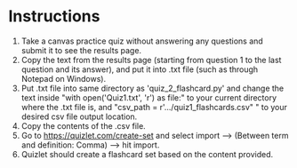 # Instructions
1. Take a canvas practice quiz without answering any questions and submit it to see the results page.
2. Copy the text from the results page (starting from question 1 to the last question and its answer), and put it into .txt file (such as through Notepad on Windows).
3. Put .txt file into same directory as 'quiz_2_flashcard.py' and change the text inside "with open('Quiz1.txt', 'r') as file:" to your current directory where the .txt file is, and "csv_path = r'.../quiz1_flashcards.csv" " to your desired csv file output location.
4. Copy the contents of the .csv file.
5. Go to https://quizlet.com/create-set and select import --> (Between term and definition: Comma) --> hit import.
6. Quizlet should create a flashcard set based on the content provided. 

